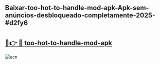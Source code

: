 ## Baixar-too-hot-to-handle-mod-apk-Apk-sem-anúncios-desbloqueado-completamente-2025-#d2fy6

# <h2><a href="https://ainizakaria.my?title=too-hot-to-handle-mod-apk&ref=20M">🔗👉 🔴 too-hot-to-handle-mod-apk</a></h2>

[![acn](https://github.com/user-attachments/assets/0f9c940e-d8b0-45ae-aac7-cd30a18b3e1c)](https://ainizakaria.my?title=too-hot-to-handle-mod-apk&ref=20M)

